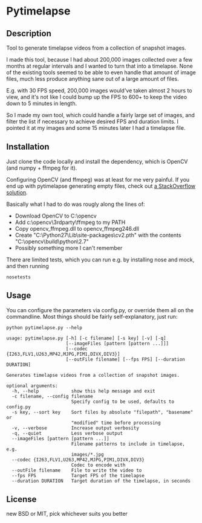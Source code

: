 # Pytimelapse

## Description

Tool to generate timelapse videos from a collection of snapshot images.

I made this tool, because I had about 200,000 images collected over a few months at regular intervals and I wanted to turn that into a timelapse. None of the existing tools seemed to be able to even handle that amount of image files, much less produce anything sane out of a large amount of files.

E.g. with 30 FPS speed, 200,000 images would've taken almost 2 hours to view, and it's not like I could bump up the FPS to 600+ to keep the video down to 5 minutes in length.

So I made my own tool, which could handle a fairly large set of images, and filter the list if necessary to achieve desired FPS and duration limits. I pointed it at my images and some 15 minutes later I had a timelapse file.


## Installation

Just clone the code locally and install the dependency, which is OpenCV (and numpy + ffmpeg for it).

Configuring OpenCV (and ffmpeg) was at least for me very painful. If you end up with pytimelapse generating empty files, check out [a StackOverflow solution](http://stackoverflow.com/questions/11699298/opencv-2-4-videocapture-not-working-on-windows).

Basically what I had to do was rougly along the lines of:
 * Download OpenCV to C:\opencv
 * Add c:\opencv\3rdparty\ffmpeg to my PATH
 * Copy opencv_ffmpeg.dll to opencv_ffmpeg246.dll
 * Create "C:\Python27\Lib\site-packages\cv2.pth" with the contents "C:\opencv\build\python\2.7\"
 * Possibly something more I can't remember

There are limited tests, which you can run e.g. by installing nose and mock, and then running

```
nosetests
```


## Usage

You can configure the parameters via config.py, or override them all on the commandline. Most things should be fairly self-explanatory, just run:

```
python pytimelapse.py --help
```

```
usage: pytimelapse.py [-h] [-c filename] [-s key] [-v] [-q]
                      [--imageFiles [pattern [pattern ...]]]
                      [--codec {I263,FLV1,U263,MP42,MJPG,PIM1,DIVX,DIV3}]
                      [--outFile filename] [--fps FPS] [--duration DURATION]

Generates timelapse videos from a collection of snapshot images.

optional arguments:
  -h, --help            show this help message and exit
  -c filename, --config filename
                        Specify config to be used, defaults to config.py
  -s key, --sort key    Sort files by absolute "filepath", "basename" or
                        "modified" time before processing
  -v, --verbose         Increase output verbosity
  -q, --quiet           Less verbose output
  --imageFiles [pattern [pattern ...]]
                        Filename patterns to include in timelapse, e.g.
                        images/*.jpg
  --codec {I263,FLV1,U263,MP42,MJPG,PIM1,DIVX,DIV3}
                        Codec to encode with
  --outFile filename    File to write the video to
  --fps FPS             Target FPS of the timelapse
  --duration DURATION   Target duration of the timelapse, in seconds
```


## License

new BSD or MIT, pick whichever suits you better
